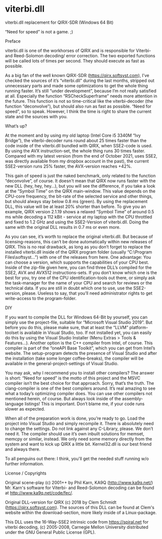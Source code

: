 # viterbi.dll
viterbi.dll replacement for QIRX-SDR (Windows 64 Bit)

“Need for speed” is not a game. ;)

Preface

viterbi.dll is one of the workhorses of QIRX and is responsible for Viterbi- and Reed-Solomon decoding/ error correction. The two exported functions will be called lots of times per second. They should execute as fast as possible.

As a big fan of the well known QIRX-SDR (https://qirx.softsyst.com), I’ve checked the sources of it’s “viterbi.dll” during the last months, stripped out unnecessary parts and made some optimizations to get the whole thing running faster. It’s still “under development”, because I’m not really satisfied at all. Especially the function “RSCheckSuperframe” needs more attention in the future. This function is not so time-critical like the viterbi-decoder (the function “deconvolve”), but should also run as fast as possible. “Need for speed”, so to speak. However, I think the time is right to share the current state and the sources with you. 



What’s up?
 
At the moment and by using my old laptop (Intel Core i5 3340M “Ivy Bridge”), the viterbi-decoder runs round about 25 times faster than the code inside of the viterbi.dll bundled with QIRX, when SSE2-code is used. By using the AVX instruction-set, the whole thing runs 30 times faster. Compared with my latest version (from the end of October 2021, uses SSE2, was directly available from my dropbox account in the past), the current SSE2-version runs 25% faster, the AVX-version reaches +42%.

This gain of speed is just the naked benchmark, only related to the function “deconvolve”, of course. It doesn't mean that QIRX now runs faster with the new DLL (hey, hey, hey…), but you will see the difference, if you take a look at the “Symbol Time” on the QIRX main-window. This value depends on the CPU-core frequency, the bit-rate of the selected service and other things, but should always stay below 0.8 ms (green). By using the replacement DLL, this value will be at least 20% shorter than before. To give you an example, QIRX version 2.1.19 shows a relaxed “Symbol Time” of around 0.5 ms while decoding a 112 kBit - service at my laptop with the CPU throttled and fixed to 1.2 GHz and using the SSE2-Version of viterbi.dll. Doing the same with the original DLL results in 0.7 ms or even more.

As you can see, it’s worth to replace the original viterbi.dll. But because of licensing-reasons, this can’t be done automatically within new releases of QIRX. This is no real drawback, as long as you don’t forget to replace the installed viterbi.dll inside of the QIRX program folder (usually “C:\Program Files\softsyst\...”) with one of the releases from here. One advantage: You can choose a version, which supports the capabilities of your CPU best. Inside of the zip-file given here, you can find three DLL’s compiled for the SSE2, AVX and AVX512 instructions-sets. If you don’t know which one is the best for you, try one of the CPU identification-tools out there, or simply ask the task-manager for the name of your CPU and search for reviews or the technical data. If you are still in doubt which one to use, use the SSE2-version, please. Useless to say, that you’ll need administrator rights to get write-access to the program-folder.




DIY

If you want to compile the DLL for Windows 64-Bit by yourself, you can simply use the project-file, suitable for “Microsoft Visual Studio 2019”. But before you do this, please make sure, that at least the “LLVM” platform-toolset is available in Visual Studio, too. If not installed yet, you can easily do this by using the Visual Studio Installer (Menu Extras > Tools & Features…). Another option is the C++ compiler from Intel, of course. This compiler is part of the “oneAPI Base Toolkit”, which you can get from Intel’s website. The setup-program detects the presence of Visual Studio and after the installation (take some longer coffee-breaks), the compiler will be available in the general-project-settings of Visual Studio. 

You may ask, why I recommend you to install other compilers? The answer is short: “Need for speed” is the motto of this project and the MSVC compiler isn’t the best choice for that approach. Sorry, that’s the truth. The clang-compiler is one of the best compilers around. It’s real amazing to see what a today’s optimizing compiler does. You can use other compilers not mentioned herein, of course. But always look inside of the assembly-language listings! This is important. Don’t blame me, if your code runs slower as expected.

When all of the preparation work is done, you’re ready to go. Load the project into Visual Studio and simply recompile it. There is absolutely need to change the settings. Do not link against any C-Library, please. We don’t need it. The compiler should use it’s own inbuilt solutions for memset, memcpy or similar, instead. We only need some memory directly from the system and want to kick up QIRX a little bit. Kernel32.dll is our best friend and always there.

To all penguins out there: I think, you'll get the needed stuff running w/o further information. 



License / Copyrights

Original scene-play (c) 2001++ by Phil Karn, KA9Q (http://www.ka9q.net/) Mr. Karn's software for Viterbi- and Reed-Solomon decoding can be found at http://www.ka9q.net/code/fec/.

Original DLL-version for QIRX (c) 2018 by Clem Schmidt (https://qirx.softsyst.com). The sources of this DLL can be found at Clem's website within the download-section, more likely inside of a Linux-package.

This DLL uses the 16-Way-SSE2 intrinsic code from https://spiral.net for viterbi decoding, (c) 2005-2008, Carnegie Mellon University distributed under the GNU General Public License (GPL).


